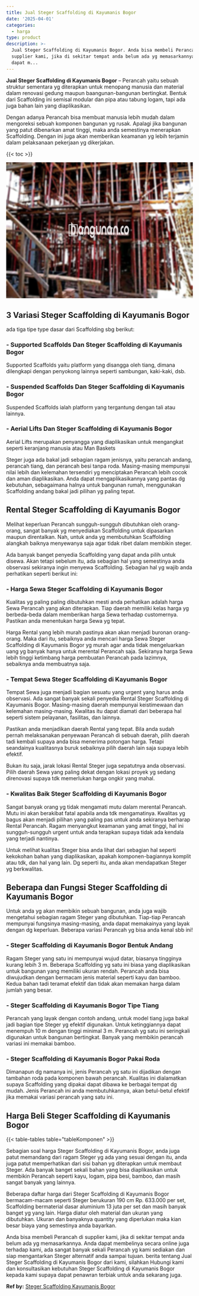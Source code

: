 ```yaml
---
title: Jual Steger Scaffolding di Kayumanis Bogor
date: '2025-04-01'
categories:
  - harga
type: product
description: >-
  Jual Steger Scaffolding di Kayumanis Bogor. Anda bisa membeli Perancah di
  supplier kami, jika di sekitar tempat anda belum ada yg memasarkannya. Anda
  dapat m...
---
```


**Jual Steger Scaffolding di Kayumanis Bogor** – Perancah yaitu sebuah struktur sementara yg diterapkan untuk menopang manusia dan material dalam renovasi gedung maupun baangunan-bangunan bertingkat. Bentuk dari Scaffolding ini semisal modular dan pipa atau tabung logam, tapi ada juga bahan lain yang diaplikasikan.

Dengan adanya Perancah bisa membuat manusia lebih mudah dalam mengoreksi sebuah komponen bangunan yg rusak. Apalagi jika bangunan yang patut dibenarkan amat tinggi, maka anda semestinya menerapkan Scaffolding. Dengan ini juga akan memberikan keamanan yg lebih terjamin dalam pelaksanaan pekerjaan yg dikerjakan.

{{< toc >}}

![Jual Steger Scaffolding di Kayumanis Bogor](/images/sewa-scaffolding-steger-10.png)

## 3 Variasi Steger Scaffolding di Kayumanis Bogor

ada tiga tipe type dasar dari Scaffolding sbg berikut:

### \- Supported Scaffolds Dan Steger Scaffolding di Kayumanis Bogor

Supported Scaffolds yaitu platform yang disangga oleh tiang, dimana dilengkapi dengan penyokong lainnya seperti sambungan, kaki-kaki, dsb.

### \- Suspended Scaffolds Dan Steger Scaffolding di Kayumanis Bogor

Suspended Scaffolds ialah platform yang tergantung dengan tali atau lainnya.

### \- Aerial Lifts Dan Steger Scaffolding di Kayumanis Bogor

Aerial Lifts merupakan penyangga yang diaplikasikan untuk mengangkat seperti keranjang manusia atau Man Baskets

Steger juga ada bakal jadi sebagian ragam jenisnya, yaitu perancah andang, perancah tiang, dan perancah besi tanpa roda. Masing-masing mempunyai nilai lebih dan kelemahan tersendiri yg menciptakan Perancah lebih cocok dan aman diaplikasikan. Anda dapat mengaplikasikannya yang pantas dg kebutuhan, sebagaimana halnya untuk bangunan rumah, menggunakan Scaffolding andang bakal jadi pilihan yg paling tepat.

## Rental Steger Scaffolding di Kayumanis Bogor

Melihat keperluan Perancah sungguh-sungguh dibutuhkan oleh orang-orang, sangat banyak yg menyediakan Scaffolding untuk dipasarkan maupun direntalkan. Nah, untuk anda yg membutuhkan Scaffolding alangkah baiknya menyewanya saja agar tidak ribet dalam membikin steger.

Ada banyak banget penyedia Scaffolding yang dapat anda pilih untuk disewa. Akan tetapi sebelum itu, ada sebagian hal yang semestinya anda observasi sekiranya ingin menyewa Scaffolding. Sebagian hal yg wajib anda perhatikan seperti berikut ini:

### \- Harga Sewa Steger Scaffolding di Kayumanis Bogor

Kualitas yg paling paling dibutuhkan mesti anda perhatikan adalah harga Sewa Perancah yang akan diterapkan. Tiap daerah memiliki kelas harga yg berbeda-beda dalam memberikan harga Sewa terhadap customernya. Pastikan anda menentukan harga Sewa yg tepat.

Harga Rental yang lebih murah pastinya akan akan menjadi buronan orang-orang. Maka dari itu, sebaiknya anda mencari harga Sewa Steger Scaffolding di Kayumanis Bogor yg murah agar anda tidak mengeluarkan uang yg banyak hanya untuk merental Perancah saja. Sekiranya harga Sewa lebih tinggi ketimbang harga pembuatan Perancah pada lazimnya, sebaiknya anda membuatnya saja.

### \- Tempat Sewa Steger Scaffolding di Kayumanis Bogor

Tempat Sewa juga menjadi bagian sesuatu yang urgent yang harus anda observasi. Ada sangat banyak sekali penyedia Rental Steger Scaffolding di Kayumanis Bogor. Masing-masing daerah mempunyai keistimewaan dan kelemahan masing-masing. Kwalitas itu dapat diamati dari beberapa hal seperti sistem pelayanan, fasilitas, dan lainnya.

Pastikan anda menjadikan daerah Rental yang tepat. Bila anda sudah pernah melaksanakan penyewaan Perancah di sebuah daerah, pilih daerah tadi kembali supaya anda bisa menerima potongan harga. Tetapi seandainya kualitasnya buruk sebaiknya pilih daerah lain saja supaya lebih efektif.

Bukan itu saja, jarak lokasi Rental Steger juga sepatutnya anda observasi. Pilih daerah Sewa yang paling dekat dengan lokasi proyek yg sedang direnovasi supaya tdk memerlukan harga ongkir yang mahal.

### \- Kwalitas Baik Steger Scaffolding di Kayumanis Bogor

Sangat banyak orang yg tidak mengamati mutu dalam merental Perancah. Mutu ini akan berakibat fatal apabila anda tdk mengamatinya. Kwalitas yg bagus akan menjadi pilihan yang paling pas untuk anda sekiranya berharap Rental Perancah. Ragam menyangkut keamanan yang amat tinggi, hal ini sungguh-sungguh urgent untuk anda terapkan supaya tidak ada kendala yang terjadi nantinya.

Untuk melihat kualitas Steger bisa anda lihat dari sebagian hal seperti kekokohan bahan yang diaplikasikan, apakah komponen-bagiannya komplit atau tdk, dan hal yang lain. Dg seperti itu, anda akan mendapatkan Steger yg berkwalitas.

## Beberapa dan Fungsi Steger Scaffolding di Kayumanis Bogor

Untuk anda yg akan membikin sebuah bangunan, anda juga wajib mengetahui sebagian ragam Steger yang dibutuhkan. Tiap-tiap Perancah mempunyai fungsinya masing-masing, anda dapat memakainya yang layak dengan dg keperluan. Beberapa variasi Perancah yg bisa anda kenal sbb ini!

### \- Steger Scaffolding di Kayumanis Bogor Bentuk Andang

Ragam Steger yang satu ini mempunyai wujud datar, biasanya tingginya kurang lebih 3 m. Beberapa Scaffolding yg satu ini biasa yang diaplikasikan untuk bangunan yang memiliki ukuran rendah. Perancah anda bisa diwujudkan dengan bermacam jenis material seperti kayu dan bamboo. Kedua bahan tadi teramat efektif dan tidak akan memakan harga dalam jumlah yang besar.

### \- Steger Scaffolding di Kayumanis Bogor Tipe Tiang

Perancah yang layak dengan contoh andang, untuk model tiang juga bakal jadi bagian tipe Steger yg efektif digunakan. Untuk ketinggiannya dapat menempuh 10 m dengan tinggi minimal 3 m. Perancah yg satu ini seringkali digunakan untuk bangunan bertingkat. Banyak yang membikin perancah variasi ini memakai bamboo.

### \- Steger Scaffolding di Kayumanis Bogor Pakai Roda

Dimanapun dg namanya ini, jenis Perancah yg satu ini dijadikan dengan tambahan roda pada komponen bawah perancah. Kualitas ini dialamatkan supaya Scaffolding yang dipakai dapat dibawa ke berbagai tempat dg mudah. Jenis Perancah ini anda membutuhkannya, akan betul-betul efektif jika memakai variasi perancah yang satu ini.

## Harga Beli Steger Scaffolding di Kayumanis Bogor

{{< table-tables table="tableKomponen" >}}

Sebagian soal harga Steger Scaffolding di Kayumanis Bogor, anda juga patut memandang dari ragam Steger yg ada yang sesuai dengan itu, anda juga patut memperhatikan dari sisi bahan yg diterapkan untuk membaut Steger. Ada banyak banget sekali bahan yang bisa diaplikasikan untuk membikin Perancah seperti kayu, logam, pipa besi, bamboo, dan masih sangat banyak yang lainnya.

Beberapa daftar harga dari Steger Scaffolding di Kayumanis Bogor bermacam-macam seperti Steger berukuran 190 cm Rp. 633.000 per set, Scaffolding bermaterial dasar aluminium 13 juta per set dan masih banyak banget yg yang lain. Harga diatur oleh material dan ukuran yang dibutuhkan. Ukuran dan banyaknya quantity yang diperlukan maka kian besar biaya yang semestinya anda bayarkan.

Anda bisa membeli Perancah di supplier kami, jika di sekitar tempat anda belum ada yg memasarkannya. Anda dapat membelinya secara online juga terhadap kami, ada sangat banyak sekali Perancah yg kami sediakan dan siap mengantarkan Steger alternatif anda sampai tujuan. berita tentang Jual Steger Scaffolding di Kayumanis Bogor dari kami, silahkan Hubungi kami dan konsultasikan kebutuhan Steger Scaffolding di Kayumanis Bogor kepada kami supaya dapat penawran terbiak untuk anda sekarang juga.

**Ref by:** [Steger Scaffolding Kayumanis Bogor](https://id.wikipedia.org/wiki/Steger)
